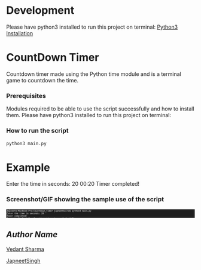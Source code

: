 # Development
Please have python3 installed to run this project on terminal:
[Python3 Installation](https://www.python.org/downloads/)

# CountDown Timer
<!--Remove the below lines and add yours -->
Countdown timer made using the Python time module and is a terminal game to countdown the time.

### Prerequisites
<!--Remove the below lines and add yours -->
Modules required to be able to use the script successfully
and how to install them.
Please have python3 installed to run this project on terminal:


### How to run the script
<!--Remove the below lines and add yours -->
```code
python3 main.py
```
# Example
Enter the time in seconds: 20
00:20
Timer completed!

### Screenshot/GIF showing the sample use of the script
<!--Remove the below lines and add yours -->
![example](example.png)

## *Author Name*
<!--Remove the below lines and add yours -->
[Vedant Sharma](https://github.com/japneetsingh035)

[JapneetSingh](https://github.com/japneetsingh035)
